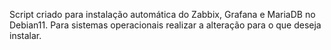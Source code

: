 Script criado para instalação automática do Zabbix, Grafana e MariaDB no Debian11. 
Para sistemas operacionais realizar a alteração para o que deseja instalar.
